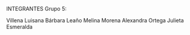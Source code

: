 INTEGRANTES Grupo 5:

Villena Luisana Bárbara
Leaño Melina Morena Alexandra
Ortega Julieta Esmeralda

